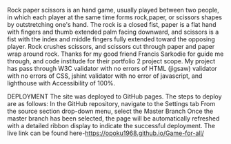 Rock paper scissors is an hand game, usually played between two people, in which each player at the same time forms rock,paper, or scissors shapes by outstretching one's hand.
The rock is a closed fist, paper is a flat hand with fingers and thumb extended   palm facing downward, and scissors is a fist with the index and middle fingers fully extended toward the opposing player. Rock crushes scissors, and scissors cut through paper and  paper wrap around rock. 
Thanks for my good friend Francis Sarkodie for guide me through, and code institude for their portfolio 2 project scope.
My project has pass through W3C validator with  no errors of HTML
(jigsaw) validator with  no errors of CSS,
jshint validator with no error of javascript,
and lighthouse with Accessibility of 100%.

DEPLOYMENT
The site was deployed to GitHub pages. The steps to deploy are as follows:
In the GitHub repository, navigate to the Settings tab
From the source section drop-down menu, select the Master Branch
Once the master branch has been selected, the page will be automatically refreshed with a detailed ribbon display to indicate the successful deployment.
The live link can be found here-<https://opoku1968.github.io/Game-for-all/>
